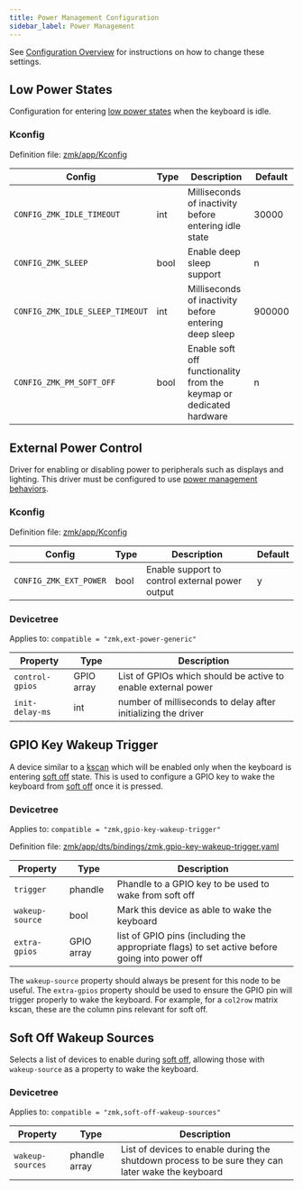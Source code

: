 ```yaml
---
title: Power Management Configuration
sidebar_label: Power Management
---
```


See [Configuration Overview](index.md) for instructions on how to
change these settings.

## Low Power States

Configuration for entering [low power states](../features/low-power-states.md) when the keyboard is idle.

### Kconfig

Definition file: [zmk/app/Kconfig](https://github.com/zmkfirmware/zmk/blob/main/app/Kconfig)

| Config                          | Type | Description                                                         | Default |
| ------------------------------- | ---- | ------------------------------------------------------------------- | ------- |
| `CONFIG_ZMK_IDLE_TIMEOUT`       | int  | Milliseconds of inactivity before entering idle state               | 30000   |
| `CONFIG_ZMK_SLEEP`              | bool | Enable deep sleep support                                           | n       |
| `CONFIG_ZMK_IDLE_SLEEP_TIMEOUT` | int  | Milliseconds of inactivity before entering deep sleep               | 900000  |
| `CONFIG_ZMK_PM_SOFT_OFF`        | bool | Enable soft off functionality from the keymap or dedicated hardware | n       |

## External Power Control

Driver for enabling or disabling power to peripherals such as displays and lighting. This driver must be configured to use [power management behaviors](../keymaps/behaviors/power.md).

### Kconfig

Definition file: [zmk/app/Kconfig](https://github.com/zmkfirmware/zmk/blob/main/app/Kconfig)

| Config                 | Type | Description                                     | Default |
| ---------------------- | ---- | ----------------------------------------------- | ------- |
| `CONFIG_ZMK_EXT_POWER` | bool | Enable support to control external power output | y       |

### Devicetree

Applies to: `compatible = "zmk,ext-power-generic"`

| Property        | Type       | Description                                                   |
| --------------- | ---------- | ------------------------------------------------------------- |
| `control-gpios` | GPIO array | List of GPIOs which should be active to enable external power |
| `init-delay-ms` | int        | number of milliseconds to delay after initializing the driver |

## GPIO Key Wakeup Trigger

A device similar to a [kscan](./kscan.md) which will be enabled only when the keyboard is entering [soft off](../features/low-power-states.md#soft-off) state. This is used to configure a GPIO key to wake the keyboard from [soft off](../features/low-power-states.md#soft-off) once it is pressed.

### Devicetree

Applies to: `compatible = "zmk,gpio-key-wakeup-trigger"`

Definition file: [zmk/app/dts/bindings/zmk,gpio-key-wakeup-trigger.yaml](https://github.com/zmkfirmware/zmk/blob/main/app/dts/bindings/zmk%2Cgpio-key-wakeup-trigger.yaml)

| Property        | Type       | Description                                                                                   |
| --------------- | ---------- | --------------------------------------------------------------------------------------------- |
| `trigger`       | phandle    | Phandle to a GPIO key to be used to wake from soft off                                        |
| `wakeup-source` | bool       | Mark this device as able to wake the keyboard                                                 |
| `extra-gpios`   | GPIO array | list of GPIO pins (including the appropriate flags) to set active before going into power off |

The `wakeup-source` property should always be present for this node to be useful. The `extra-gpios` property should be used to ensure the GPIO pin will trigger properly to wake the keyboard. For example, for a `col2row` matrix kscan, these are the column pins relevant for soft off.

## Soft Off Wakeup Sources

Selects a list of devices to enable during [soft off](../features/low-power-states.md#soft-off), allowing those with `wakeup-source` as a property to wake the keyboard.

### Devicetree

Applies to: `compatible = "zmk,soft-off-wakeup-sources"`

| Property         | Type          | Description                                                                                       |
| ---------------- | ------------- | ------------------------------------------------------------------------------------------------- |
| `wakeup-sources` | phandle array | List of devices to enable during the shutdown process to be sure they can later wake the keyboard |

